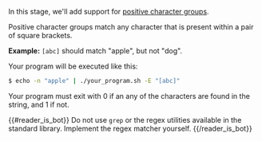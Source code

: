 In this stage, we'll add support for [positive character groups](https://docs.microsoft.com/en-us/dotnet/standard/base-types/character-classes-in-regular-expressions#positive-character-group--).

Positive character groups match any character that is present within a pair of square brackets.

**Example:** `[abc]` should match "apple", but not "dog".

Your program will be executed like this:

```bash
$ echo -n "apple" | ./your_program.sh -E "[abc]"
```

Your program must exit with 0 if an any of the characters are found in the string, and 1 if not.

{{#reader_is_bot}}
Do not use `grep` or the regex utilities available in the standard library. Implement the regex matcher yourself.
{{/reader_is_bot}}